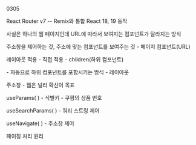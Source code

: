 0305

React Router v7 -- Remix와 통합 React 18, 19 동작

사실은 하나의 웹 페이지인데 URL에 따라서 보여지는 컴포넌트가 달라지는 방식

주소창을 제어하는 것, 주소에 맞는 컴포넌트를 보여주는 것 - 페이지 컴포넌트(URL)

레이아웃 적용 - 직접 적용 - children(하위 컴포넌트)

<Outlet> - 자동으로 하위 컴포넌트를 포함시키는 방식 - 레이아웃

주소창 - 웹은 널리 확신이 목표

useParams( ) - 식별키 - 쿠팡의 상품 번호

useSearchParams( ) - 쿼리 스트링 제어

useNavigate( ) - 주소창 제어

페이징 처리 원리